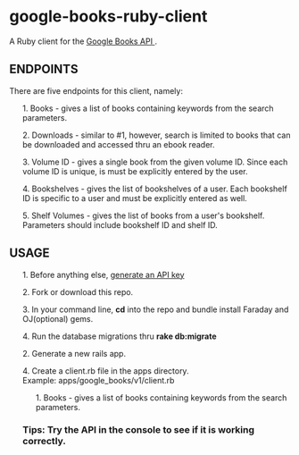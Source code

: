 # google-books-ruby-client

A Ruby client for the <a href='https://developers.google.com/books/docs/overview'> Google Books API <a>.
  
<h2>ENDPOINTS</h2>
There are five endpoints for this client, namely:
  <ul>1. Books - gives a list of books containing keywords from the search parameters.</ul>
  <ul>2. Downloads - similar to #1, however, search is limited to books that can be downloaded and accessed thru an ebook reader.</ul>
  <ul>3. Volume ID - gives a single book from the given volume ID. Since each volume ID is unique, is must be explicitly entered by the user.</ul>
  <ul>4. Bookshelves - gives the list of bookshelves of a user. Each bookshelf ID is specific to a user and must be explicitly entered as well.</ul>
  <ul>5. Shelf Volumes - gives the list of books from a user's bookshelf. Parameters should include bookshelf ID and shelf ID.</ul>
  
<h2>USAGE</h2>
<ul>1. Before anything else, <a href='https://cloud.google.com/docs/authentication/api-keys?visit_id=637652443905382742-2139937274&rd=1'> generate an API key<a></ul>
<ul>2. Fork or download this repo. </ul> 
<ul>3. In your command line, <strong>cd</strong> into the repo and bundle install Faraday and OJ(optional) gems.</ul>
<ul>4. Run the database migrations thru <strong>rake db:migrate</strong></ul>
  
<ul>2. Generate a new rails app.</ul>

<ul>4. Create a client.rb file in the apps directory. 
  <div> Example: apps/google_books/v1/client.rb</div
</ul>
<ul>1. Books - gives a list of books containing keywords from the search parameters.</ul>

<h3>Tips: Try the API in the console to see if it is working correctly. </h3>
